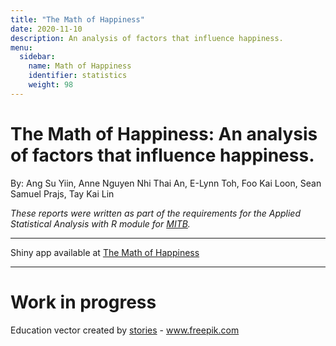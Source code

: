 ```yaml
---
title: "The Math of Happiness"
date: 2020-11-10
description: An analysis of factors that influence happiness. 
menu:
  sidebar:
    name: Math of Happiness
    identifier: statistics
    weight: 98
---
```


# The Math of Happiness: An analysis of factors that influence happiness. 

By: Ang Su Yiin, Anne Nguyen Nhi Thai An, E-Lynn Toh, Foo Kai Loon, Sean Samuel Prajs, Tay Kai Lin  

*These reports were written as part of the requirements for the Applied Statistical Analysis with R module for [MITB](https://scis.smu.edu.sg/master-it-business).*

---

Shiny app available at [The Math of Happiness](https://suyiinang.shinyapps.io/MathofHappiness/)

---

# Work in progress

Education vector created by [stories](https://www.freepik.com/vectors/education) - www.freepik.com</a>